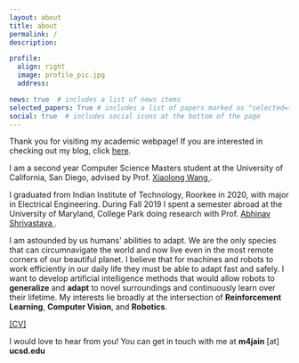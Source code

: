 ```yaml
---
layout: about
title: about
permalink: /
description:

profile:
  align: right
  image: profile_pic.jpg
  address:

news: true  # includes a list of news items
selected_papers: True # includes a list of papers marked as "selected={true}"
social: true  # includes social icons at the bottom of the page
---
```

Thank you for visiting my academic webpage! If you are interested in checking out my blog, click <a href="https://mohitjain.me/">here</a>.

I am a second year Computer Science Masters student at the University of California, San Diego, advised by Prof. <a href="https://xiaolonw.github.io/"> Xiaolong Wang </a>.

I graduated from Indian Institute of Technology, Roorkee in 2020, with major in Electrical Engineering. During Fall 2019 I spent a semester abroad at the University of Maryland, College Park doing research with Prof. <a href="https://www.cs.umd.edu/~abhinav/">Abhinav Shrivastava </a>.

I am astounded by us humans' abilities to adapt. We are the only species that can circumnavigate the world and now live even in the most remote corners of our beautiful planet. I believe that for machines and robots to work efficiently in our daily life they must be able to adapt fast and safely. I want to develop artificial intelligence methods that would allow robots to <b>generalize</b> and <b>adapt</b> to novel surroundings and continuously learn over their lifetime. My interests lie broadly at the intersection of <b>Reinforcement Learning</b>, <b>Computer Vision</b>, and <b>Robotics</b>.

<a href="/assets/pdf/Mohit_CV.pdf">[CV]</a>

I would love to hear from you! You can get in touch with me at <b>m4jain</b> [at] <b>ucsd.edu</b>